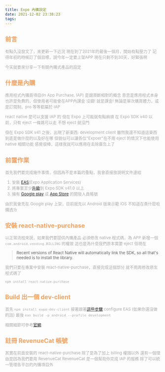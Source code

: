 ```yaml
---
title: Expo 內購設定
date: 2021-12-02 23:38:23
tags:
---
```


<font size="2" color="#aaa">

## <font color="#f4a261">前言</font>

有點久沒發文了，來更新一下近況
現在到了2021年的最後一個月，開始有點壓力了
記得年初的時候訂了個目標，說今年一定要上架APP
現在只剩不到30天，好緊張啊

今天就要來分享一下有關內購式產品的設定

## <font color="#f4a261">什麼是內購</font>

應用程式內購買項目(In App Purchase, IAP)
是跟買斷相對的概念
意思是應用程式本身也許是免費的，但使用者可能會在APP內課金
沒錯! 就是課金!
無論是單次購買體力，或是訂閱制，pro 等等都屬於 IAP

react native 是可以支援 IAP 的
但在 Expo 上可能就有點麻煩
在 Expo SDK v40 以前，只有 eject 一條路可以走
不想 eject 就沒門

但在 Expo SDK v41 之後，出現了新東西: development client
雖然我還不知道這東西到底是做什麼的以及好在哪
但貌似可以讓各位"Expoer"在不用 eject 的情況下也能使用 native 相關功能
感覺很棒，這樣我就可以應用在去除廣告上了

## <font color="#f4a261">前置作業</font>

首先我們要完成幾件事情，但因為不是本篇的重點，我會直接放說明文件連結

1. 安裝 [EAS](https://docs.expo.dev/build/setup/)(Expo Application Services)
2. 將專案至少[升級](https://docs.expo.dev/workflow/upgrading-expo-sdk-walkthrough/)到 Expo SDK v41.0 以上
3. 擁有 [Google play](https://play.google.com/intl/zh-TW/console/about/) 或 [App Store](https://developer.apple.com/programs/) 的開發人員帳號

由於我會先在 Google play 上架，目前就先以 Android 版來示範
iOS 不知道在貴什麼啦爛透ㄌ

## <font color="#f4a261">安裝 react-native-purchase</font>

以正常流程來說，如果我們要提供內購產品
必須修改 native 程式碼，為 APP 新增一個 `com.android.vending.BILLING` 的權限
這也是為什麼我們原本需要 eject 
但現在

> Recent versions of React Native will automatically link the SDK, so all that's needed is to install the library.

我們只要在專案中安裝 react-native-purchase，直接完成這個部分
就不用再修改原生程式碼了
```
npm install react-native-purchase
```

## <font color="#f4a261">Build 出一個 dev-client</font>

首先 `npm install expo-dev-client`
接著跟著[這些步驟](https://docs.expo.dev/development/build/) configure EAS (如果你還沒做的話)
最後 `eas build -p android --profile development`

相關細節可參考[官網](https://docs.expo.dev/development/getting-started/)


## <font color="#f4a261">註冊 RevenueCat 帳號</font>
其實在前面安裝的 react-native-purchase 除了是為了加上 billing 權限以外
還有一個理由是因為我們要用 RevenueCat
RevenueCat 是一個幫助你完成 IAP 的服務
除了可以統一管理各平台的內購項目外